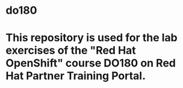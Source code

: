 # do180
# This repository is used for the lab exercises of the "Red Hat OpenShift" course DO180 on Red Hat Partner Training Portal.
